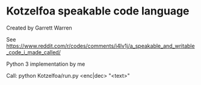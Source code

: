 # Kotzelfoa speakable code language
Created by Garrett Warren

See https://www.reddit.com/r/codes/comments/i4lv1j/a_speakable_and_writable_code_i_made_called/

Python 3 implementation by me

Call: python Kotzelfoa/run.py \<enc|dec> "\<text>"
